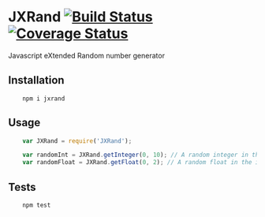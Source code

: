 # JXRand [![Build Status](https://travis-ci.org/mankal111/JXRand.svg?branch=master)](https://travis-ci.org/mankal111/JXRand) [![Coverage Status](https://coveralls.io/repos/github/mankal111/JXRand/badge.svg?branch=master)](https://coveralls.io/github/mankal111/JXRand?branch=master)

Javascript eXtended Random number generator

## Installation
```
    npm i jxrand
```

## Usage
```js
    var JXRand = require('JXRand');

    var randomInt = JXRand.getInteger(0, 10); // A random integer in the interval [0, 10]
    var randomFloat = JXRand.getFloat(0, 2); // A random float in the interval [0, 2]
```

## Tests
```
    npm test
```
